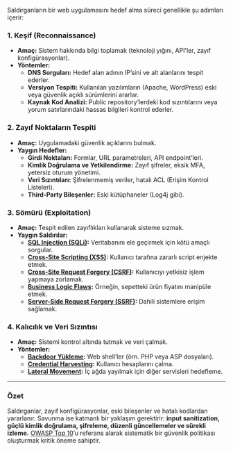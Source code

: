 Saldırganların bir web uygulamasını hedef alma süreci genellikle şu adımları içerir:

### **1. Keşif (Reconnaissance)**
- **Amaç:** Sistem hakkında bilgi toplamak (teknoloji yığını, API'ler, zayıf konfigürasyonlar).
- **Yöntemler:**
  - **DNS Sorguları:** Hedef alan adının IP’sini ve alt alanlarını tespit ederler.
  - **Versiyon Tespiti:** Kullanılan yazılımların (Apache, WordPress) eski veya güvenlik açıklı sürümlerini ararlar.
  - **Kaynak Kod Analizi:** Public repository’lerdeki kod sızıntılarını veya yorum satırlarındaki hassas bilgileri kontrol ederler.

### **2. Zayıf Noktaların Tespiti**
- **Amaç:** Uygulamadaki güvenlik açıklarını bulmak.
- **Yaygın Hedefler:**
  - **Girdi Noktaları:** Formlar, URL parametreleri, API endpoint’leri.
  - **Kimlik Doğrulama ve Yetkilendirme:** Zayıf şifreler, eksik MFA, yetersiz oturum yönetimi.
  - **Veri Sızıntıları:** Şifrelenmemiş veriler, hatalı ACL (Erişim Kontrol Listeleri).
  - **Third-Party Bileşenler:** Eski kütüphaneler (Log4j gibi).

### **3. Sömürü (Exploitation)**
- **Amaç:** Tespit edilen zayıflıkları kullanarak sisteme sızmak.
- **Yaygın Saldırılar:**
  - **[SQL Injection (SQLi)](./2.md):** Veritabanını ele geçirmek için kötü amaçlı sorgular.
  - **[Cross-Site Scripting (XSS)](./3.md):** Kullanıcı tarafına zararlı script enjekte etmek.
  - **[Cross-Site Request Forgery (CSRF)](./12.md):** Kullanıcıyı yetkisiz işlem yapmaya zorlamak.
  - **[Business Logic Flaws](./14.md):** Örneğin, sepetteki ürün fiyatını manipüle etmek.
  - **[Server-Side Request Forgery (SSRF)](./15.md):** Dahili sistemlere erişim sağlamak.

### **4. Kalıcılık ve Veri Sızıntısı**
- **Amaç:** Sistemi kontrol altında tutmak ve veri çalmak.
- **Yöntemler:**
  - **[Backdoor Yükleme](./16.md):** Web shell’ler (örn. PHP veya ASP dosyaları).
  - **[Credential Harvesting](./17):** Kullanıcı hesaplarını çalma.
  - **[Lateral Movement](./18):** İç ağda yayılmak için diğer servisleri hedefleme.


---

### **Özet**
Saldırganlar, zayıf konfigürasyonlar, eski bileşenler ve hatalı kodlardan yararlanır. Savunma ise katmanlı bir yaklaşım gerektirir: **input sanitization, güçlü kimlik doğrulama, şifreleme, düzenli güncellemeler ve sürekli izleme.** [OWASP Top 10](https://owasp.org/www-project-top-ten/)’u referans alarak sistematik bir güvenlik politikası oluşturmak kritik öneme sahiptir.